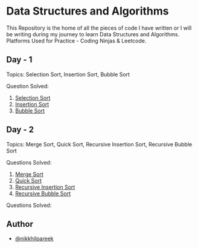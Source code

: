 
# Data Structures and Algorithms
This Repository is the home of all the pieces of code I have written or I will be writing during my journey to learn Data Structures and Algorithms. <br> Platforms Used for Practice - Coding Ninjas & Leetcode.

## Day - 1
Topics: Selection Sort, Insertion Sort, Bubble Sort

Question Solved: <br>
1. [Selection Sort](https://www.codingninjas.com/studio/problems/selection-sort_624469?utm_source=striver&utm_medium=website&utm_campaign=a_zcoursetuf)
2. [Insertion Sort](https://www.codingninjas.com/studio/problems/insertion-sort_3155179)
3. [Bubble Sort](https://www.codingninjas.com/studio/problems/bubble-sort_624380?utm_source=striver&utm_medium=website&utm_campaign=a_zcoursetuf)

## Day - 2
Topics: Merge Sort, Quick Sort, Recursive Insertion Sort, Recursive Bubble Sort

Questions Solved:
1. [Merge Sort](https://www.codingninjas.com/studio/problems/merge-sort_5846?utm_source=striver&utm_medium=website&utm_campaign=a_zcoursetuf)
2. [Quick Sort](https://www.codingninjas.com/studio/problems/quick-sort_5844?utm_source=striver&utm_medium=website&utm_campaign=a_zcoursetuf)
3. [Recursive Insertion Sort](https://www.codingninjas.com/studio/problems/insertion-sort_624381?utm_source=striver&utm_medium=website&utm_campaign=a_zcoursetuf)
4. [Recursive Bubble Sort](https://www.codingninjas.com/studio/problems/bubble-sort_624380?utm_source=striver&utm_medium=website&utm_campaign=a_zcoursetuf)


Questions Solved:




## Author

- [@nikkhilpareek](https://www.github.com/nikkhilpareek)

